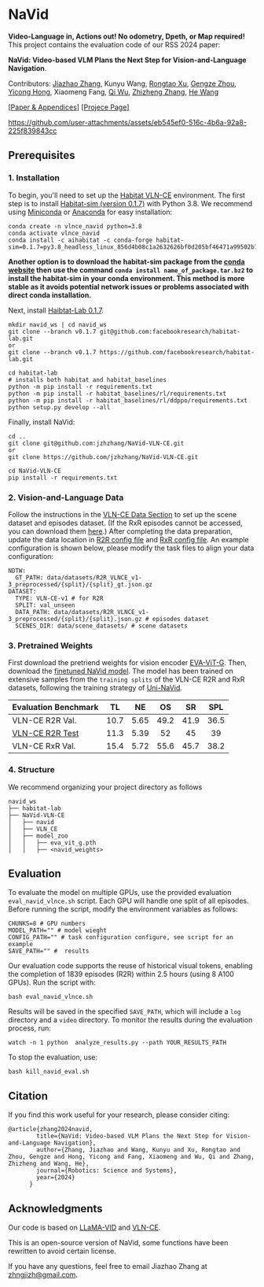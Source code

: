 
# NaVid 

**Video-Language in, Actions out! No odometry, Dpeth, or Map required!** This project contains the evaluation code of our RSS 2024 paper:

 **NaVid: Video-based VLM Plans the Next Step for Vision-and-Language Navigation**.

Contributors: [Jiazhao Zhang](https://jzhzhang.github.io/), Kunyu Wang, [Rongtao Xu](https://scholar.google.com.hk/citations?user=_IUq7ooAAAAJ), [Gengze Zhou](https://gengzezhou.github.io/), [Yicong Hong](https://yiconghong.me/), Xiaomeng Fang, [Qi Wu](http://qi-wu.me/), [Zhizheng Zhang](https://scholar.google.com/citations?user=X7M0I8kAAAAJ&hl=en), [He Wang](https://hughw19.github.io/)<br>

[[Paper & Appendices](https://arxiv.org/pdf/2402.15852)] [[Projece Page](https://pku-epic.github.io/NaVid/)]



https://github.com/user-attachments/assets/eb545ef0-516c-4b6a-92a8-225f839843cc



## Prerequisites 

### 1. Installation

To begin, you'll need to set up the [Habitat VLN-CE](https://github.com/jacobkrantz/VLN-CE) environment. The first step is to install [Habitat-sim (version 0.1.7)](https://github.com/facebookresearch/habitat-sim/tree/v0.1.7) with Python 3.8. We recommend using [Miniconda](https://docs.anaconda.com/miniconda/) or [Anaconda](https://www.anaconda.com/) for easy installation:


```
conda create -n vlnce_navid python=3.8
conda activate vlnce_navid
conda install -c aihabitat -c conda-forge habitat-sim=0.1.7=py3.8_headless_linux_856d4b08c1a2632626bf0d205bf46471a99502b7
```

**Another option is to download the habitat-sim package from the [conda website](https://anaconda.org/aihabitat/habitat-sim/0.1.7/download/linux-64/habitat-sim-0.1.7-py3.8_headless_linux_856d4b08c1a2632626bf0d205bf46471a99502b7.tar.bz2) then use the command `conda install name_of_package.tar.bz2` to install the habitat-sim in your conda environment. This method is more stable as it avoids potential network issues or problems associated with direct conda installation.**


Next, install [Haibtat-Lab 0.1.7](https://github.com/facebookresearch/habitat-lab/tree/v0.1.7). 
```
mkdir navid_ws | cd navid_ws
git clone --branch v0.1.7 git@github.com:facebookresearch/habitat-lab.git 
or
git clone --branch v0.1.7 https://github.com/facebookresearch/habitat-lab.git

cd habitat-lab
# installs both habitat and habitat_baselines
python -m pip install -r requirements.txt
python -m pip install -r habitat_baselines/rl/requirements.txt
python -m pip install -r habitat_baselines/rl/ddppo/requirements.txt
python setup.py develop --all
```
Finally, install NaVid:
```
cd ..
git clone git@github.com:jzhzhang/NaVid-VLN-CE.git
or 
git clone https://github.com/jzhzhang/NaVid-VLN-CE.git

cd NaVid-VLN-CE
pip install -r requirements.txt
```

### 2. Vision-and-Language Data

Follow the instructions in the [VLN-CE Data Section](https://github.com/jacobkrantz/VLN-CE?tab=readme-ov-file#data) to set up the scene dataset and episodes dataset. (If the RxR episodes cannot be accessed, you can download them [here](https://1drv.ms/u/c/aa19f644cf9d8afb/ETQ8Co-hGLFMjwd5HckKsvABjWvZ3cbPsWwdzbhmQDoL1g?e=WtO8Lm).) After completing the data preparation, update the data location in [R2R config file](VLN_CE/habitat_extensions/config/vlnce_task_navid_r2r.yaml) and [RxR config file](VLN_CE/habitat_extensions/config/vlnce_task_navid_rxr.yaml). An example configuration is shown below, please modify the task files to align your data configuration:
```
NDTW:
  GT_PATH: data/datasets/R2R_VLNCE_v1-3_preprocessed/{split}/{split}_gt.json.gz 
DATASET:
  TYPE: VLN-CE-v1 # for R2R 
  SPLIT: val_unseen
  DATA_PATH: data/datasets/R2R_VLNCE_v1-3_preprocessed/{split}/{split}.json.gz # episodes dataset
  SCENES_DIR: data/scene_datasets/ # scene datasets 

```

### 3. Pretrained Weights
First download the pretriend weights for vision encoder [EVA-ViT-G](https://github.com/dvlab-research/LLaMA-VID/tree/main). Then, download the [finetuned NaVid model](https://huggingface.co/Jzzhang/NaVid/tree/main). The model has been trained on extensive samples from the `training splits` of the VLN-CE R2R and RxR datasets, following the training strategy of [Uni-NaVid](https://arxiv.org/pdf/2412.06224).


| Evaluation Benchmark |  TL  |  NE  |  OS  |  SR  |  SPL |
|----------------------|:----:|:----:|:----:|:----:|:----:|
| VLN-CE R2R Val.      | 10.7 | 5.65 | 49.2 | 41.9 | 36.5 |
| [VLN-CE R2R Test](https://eval.ai/web/challenges/challenge-page/719/leaderboard/1966)      | 11.3 | 5.39 |  52  |  45  |  39  |
| VLN-CE RxR Val.      | 15.4 | 5.72 | 55.6 | 45.7 | 38.2 |


### 4.  Structure
We recommend organizing your project directory as follows
```
navid_ws
├── habitat-lab
├── NaVid-VLN-CE
│   ├── navid
│   ├── VLN_CE
│   ├── model_zoo
│   │   ├── eva_vit_g.pth
│   │   ├── <navid_weights>
```


## Evaluation

To evaluate the model on multiple GPUs, use the provided evaluation `eval_navid_vlnce.sh` script. Each GPU will handle one split of all episodes. Before running the script, modify the environment variables as follows:

```
CHUNKS=8 # GPU numbers
MODEL_PATH="" # model wieght
CONFIG_PATH="" # task configuration configure, see script for an example
SAVE_PATH="" #  results
```

Our evaluation code supports the reuse of historical visual tokens, enabling the completion of 1839 episodes (R2R) within 2.5 hours (using 8 A100 GPUs). Run the script with:
```
bash eval_navid_vlnce.sh
```

Results will be saved in the specified `SAVE_PATH`, which will include a `log` directory and a `video` directory. To monitor the results during the evaluation process, run:

```
watch -n 1 python  analyze_results.py --path YOUR_RESULTS_PATH
```
To stop the evaluation, use:
```
bash kill_navid_eval.sh
```


## Citation
If you find this work useful for your research, please consider citing:
```
@article{zhang2024navid,
        title={NaVid: Video-based VLM Plans the Next Step for Vision-and-Language Navigation},
        author={Zhang, Jiazhao and Wang, Kunyu and Xu, Rongtao and Zhou, Gengze and Hong, Yicong and Fang, Xiaomeng and Wu, Qi and Zhang, Zhizheng and Wang, He},
        journal={Robotics: Science and Systems},
        year={2024}
      }
```

## Acknowledgments
Our code is based on [LLaMA-VID](https://github.com/dvlab-research/LLaMA-VID) and [VLN-CE](https://github.com/jacobkrantz/VLN-CE). 

This is an open-source version of NaVid, some functions have been rewritten to avoid certain license. 

If you have any questions, feel free to email Jiazhao Zhang at zhngjizh@gmail.com.
